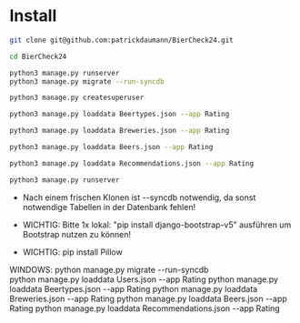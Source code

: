 # Install

```bash
git clone git@github.com:patrickdaumann/BierCheck24.git

cd BierCheck24

python3 manage.py runserver
python3 manage.py migrate --run-syncdb

python3 manage.py createsuperuser

python3 manage.py loaddata Beertypes.json --app Rating

python3 manage.py loaddata Breweries.json --app Rating

python3 manage.py loaddata Beers.json --app Rating

python3 manage.py loaddata Recommendations.json --app Rating

python3 manage.py runserver

```

- Nach einem frischen Klonen ist --syncdb notwendig, da sonst notwendige Tabellen in der Datenbank fehlen!

- WICHTIG: Bitte 1x lokal: "pip install django-bootstrap-v5" ausführen um Bootstrap nutzen zu können!

- WICHTIG: pip install Pillow

WINDOWS:
python manage.py migrate --run-syncdb  
python manage.py loaddata Users.json --app Rating 
python manage.py loaddata Beertypes.json --app Rating
python manage.py loaddata Breweries.json --app Rating
python manage.py loaddata Beers.json --app Rating
python manage.py loaddata Recommendations.json --app Rating
